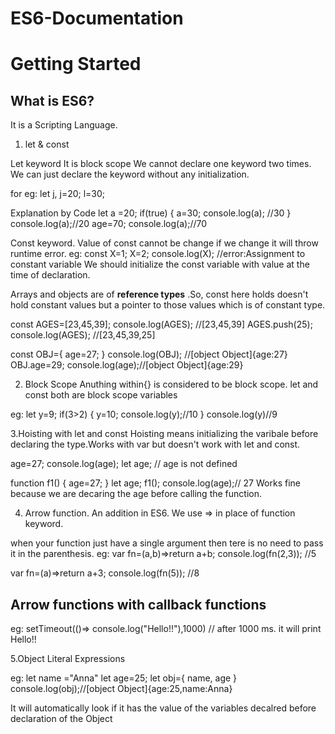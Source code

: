 # ES6-Documentation

<h1> Getting Started</h1>

<h2>What is ES6?</h2>
It is a Scripting Language.

1. let & const

Let keyword
It is block scope
We cannot declare one keyword two times.
We can just declare the keyword without any initialization.

for eg: 
let j,
j=20;
l=30;

Explanation by Code 
let a =20;
if(true)
{
a=30;
console.log(a); //30
}
console.log(a);//20
age=70;
console.log(a);//70


Const keyword.
Value of const cannot be change if we change it will throw runtime error.
eg: const X=1;
X=2; 
console.log(X); //error:Assignment to constant variable
We should initialize the const variable with value at the time of declaration.


Arrays and objects are of **reference types** .So, const here holds doesn't hold constant values but a pointer to those values which is of constant type.

const AGES=[23,45,39];
console.log(AGES); //[23,45,39]
AGES.push(25);
console.log(AGES); //[23,45,39,25]

const OBJ={
age=27;
}
console.log(OBJ); //[object Object]{age:27}
OBJ.age=29;
console.log(age);//[object Object]{age:29}

2. Block Scope
Anuthing within{} is considered to be block scope. 
let and const both are block scope variables

eg:
let y=9;
if(3>2)
{
y=10;
console.log(y);//10
}
console.log(y)//9

3.Hoisting with let and const 
Hoisting means initializing the varibale before declaring the type.Works with var but doesn't work with let and const.

age=27;
console.log(age);
let age; // age is not defined

function f1()
{
age=27;
}
let age;
f1();
console.log(age);// 27
Works fine because we are decaring the age before calling the function.


4. Arrow function.
An addition in ES6.
We use => in place of function keyword.

when your function just have a single argument then tere is no need to pass it in the parenthesis.
eg:
var fn=(a,b)=>return a+b;
console.log(fn(2,3)); //5

var fn=(a)=>return a+3;
console.log(fn(5)); //8

<h2>Arrow functions with callback functions</h2>
eg:
setTimeout(()=> console.log("Hello!!"),1000) // after 1000 ms. it will print Hello!!

5.Object Literal Expressions

eg:
let name ="Anna"
let age=25;
let obj={
name,
age
}
console.log(obj);//[object Object]{age:25,name:Anna}

It will automatically look if  it has the value of the variables decalred before declaration of the Object
